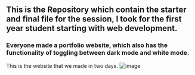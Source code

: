 ## This is the Repository which contain the starter and final file for the session, I took for the first year student starting with web development.

### Everyone made a portfolio website, which also has the functionality of toggling between dark mode and white mode.


This is the website that we made in two days.
![image](https://user-images.githubusercontent.com/93245109/211327052-ac2990c3-d140-428e-871f-ca3ca7ae08ba.png)

